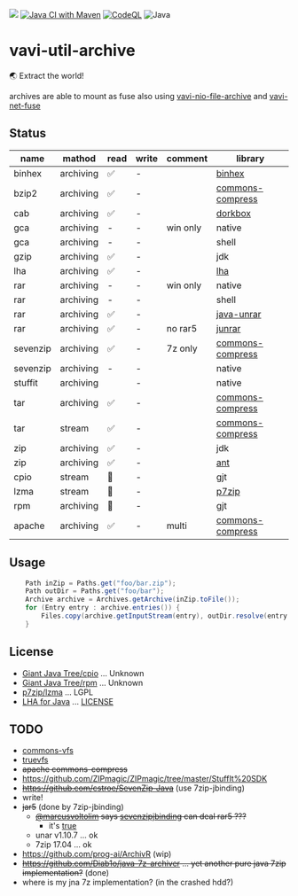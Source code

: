 [![](https://jitpack.io/v/umjammer/vavi-util-archive.svg)](https://jitpack.io/#umjammer/vavi-util-archive)
[![Java CI with Maven](https://github.com/umjammer/vavi-util-archive-sandbox/workflows/Java%20CI%20with%20Maven/badge.svg)](https://github.com/umjammer/vavi-util-archive-sandbox/actions)
[![CodeQL](https://github.com/umjammer/vavi-util-archive/workflows/CodeQL/badge.svg)](https://github.com/umjammer/vavi-util-archive-sandbox/actions)
![Java](https://img.shields.io/badge/Java-8-b07219)

# vavi-util-archive

🌏 Extract the world!

archives are able to mount as fuse also using [vavi-nio-file-archive](https://github.com/umjammer/vavi-apps-fuse/tree/master/vavi-nio-file-archive)
and [vavi-net-fuse](https://github.com/umjammer/vavi-apps-fuse/tree/master/vavi-net-fuse)

## Status

| name     | mathod    | read   | write | comment | library                                                                 |
|----------|-----------|--------|--------|---------|-------------------------------------------------------------------------|
| binhex   | archiving | ✅     | - |         | [binhex](https://github.com/umjammer/JBinHex)                           |
| bzip2    | archiving | ✅      | - |         | [commons-compress](https://commons.apache.org/proper/commons-compress/) |
| cab      | archiving | ✅      | - |         | [dorkbox](https://github.com/umjammer/CabParser)                        |
| gca      | archiving | -      | - | win only | native                                                                        |
| gca      | archiving | -      | - |         | shell                                                                        |
| gzip     | archiving | ✅      | - |         | jdk                                                                     |
| lha      | archiving | ✅      | - |         | [lha](https://github.com/umjammer/jlha)                                 |
| rar      | archiving | -      | - | win only | native                                                                    |
| rar      | archiving | -      | - |         | shell                                                                     |
| rar      | archiving | ✅      | - |         | [java-unrar](https://github.com/umjammer/java-unrar)                    |
| rar      | archiving | ✅      | - | no rar5 | [junrar](https://github.com/junrar/junrar)                              |
| sevenzip | archiving | ✅     | - | 7z only | [commons-compress](https://commons.apache.org/proper/commons-compress/) |
| sevenzip | archiving | -      | - |         | native                                                                        |
| stuffit  | archiving |        | - |         | native                                                                        |
| tar      | archiving | ✅     | - |         | [commons-compress](https://commons.apache.org/proper/commons-compress/) |
| tar      | stream    | ✅     | - |         | [commons-compress](https://commons.apache.org/proper/commons-compress/) |
| zip      | archiving | ✅      | - |         | jdk                                                                     |
| zip      | archiving | ✅      | - |         | [ant](https://ant.apache.org/)                                          |
| cpio     | stream    | 🚧     | - |         | gjt                                                                     |
| lzma     | stream    | 🚧     | - |         | [p7zip](https://p7zip.sourceforge.net/)                                 |
| rpm      | archiving | 🚧     | - |         | gjt                                                                     |
| apache   | archiving | ✅      | - | multi   | [commons-compress](https://commons.apache.org/proper/commons-compress/) |

## Usage

```java
    Path inZip = Paths.get("foo/bar.zip");
    Path outDir = Paths.get("foo/bar");
    Archive archive = Archives.getArchive(inZip.toFile());
    for (Entry entry : archive.entries()) {
        Files.copy(archive.getInputStream(entry), outDir.resolve(entry.getName()));
    }
```

## License

 * [Giant Java Tree/cpio](http://www.gjt.org/servlets/JCVSlet/list/gjt/org/gjt/archive/cpio) ... Unknown
 * [Giant Java Tree/rpm](http://www.gjt.org/servlets/JCVSlet/list/gjt/org/gjt/archive/rpm) ... Unknown
 * [p7zip/lzma](https://p7zip.sourceforge.net/) ... LGPL
 * [LHA for Java](http://homepage1.nifty.com/dangan/) ... [LICENSE](src/main/java/vavi/util/archive/lha/LISENCE-LHAforJava)

## TODO

 * [commons-vfs](https://commons.apache.org/proper/commons-vfs/)
 * [truevfs](https://github.com/christian-schlichtherle/truevfs)
 * ~~apache commons-compress~~
 * https://github.com/ZIPmagic/ZIPmagic/tree/master/StuffIt%20SDK
 * ~~https://github.com/cstroe/SevenZip-Java~~ (use 7zip-jbinding)
 * write!
 * ~~jar5~~ (done by 7zip-jbinding)
   * ~~[@marcusvoltolim]((https://github.com/marcusvoltolim/file-processor#readme)) says [sevenzipjbinding](https://github.com/borisbrodski/sevenzipjbinding) can deal rar5 ???~~
     * it's [true](https://github.com/borisbrodski/sevenzipjbinding/issues/19#issuecomment-578636772)
   * unar v1.10.7 ... ok
   * 7zip 17.04 ... ok
 * https://github.com/prog-ai/ArchivR (wip)
 * ~~https://github.com/Diab1o/java-7z-archiver ... yet another pure java 7zip implementation?~~ (done)
 * where is my jna 7z implementation? (in the crashed hdd?)